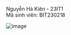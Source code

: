 Nguyễn Hà Kiên - 23IT1  
Mã sinh viên: BIT230218  

![image](https://github.com/user-attachments/assets/f02d57ad-6c5a-4b07-8631-fce67b7d4ddc)
